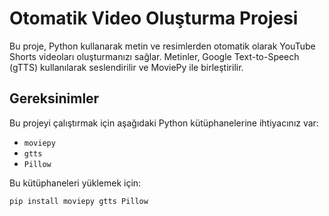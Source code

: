 # Otomatik Video Oluşturma Projesi

Bu proje, Python kullanarak metin ve resimlerden otomatik olarak YouTube Shorts videoları oluşturmanızı sağlar. Metinler, Google Text-to-Speech (gTTS) kullanılarak seslendirilir ve MoviePy ile birleştirilir.

## Gereksinimler

Bu projeyi çalıştırmak için aşağıdaki Python kütüphanelerine ihtiyacınız var:

- `moviepy`
- `gtts`
- `Pillow`

Bu kütüphaneleri yüklemek için:

```bash
pip install moviepy gtts Pillow
